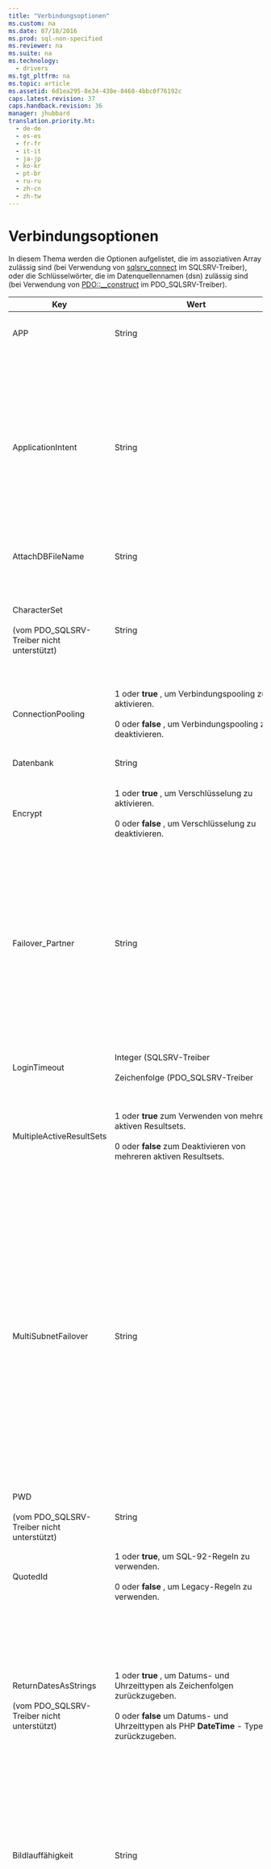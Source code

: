 ```yaml
---
title: "Verbindungsoptionen"
ms.custom: na
ms.date: 07/18/2016
ms.prod: sql-non-specified
ms.reviewer: na
ms.suite: na
ms.technology: 
  - drivers
ms.tgt_pltfrm: na
ms.topic: article
ms.assetid: 6d1ea295-8e34-438e-8468-4bbc0f76192c
caps.latest.revision: 37
caps.handback.revision: 36
manager: jhubbard
translation.priority.ht: 
  - de-de
  - es-es
  - fr-fr
  - it-it
  - ja-jp
  - ko-kr
  - pt-br
  - ru-ru
  - zh-cn
  - zh-tw
---
```

# Verbindungsoptionen
In diesem Thema werden die Optionen aufgelistet, die im assoziativen Array zulässig sind \(bei Verwendung von [sqlsrv_connect](../content/sqlsrv_connect.md) im SQLSRV-Treiber\), oder die Schlüsselwörter, die im Datenquellennamen \(dsn\) zulässig sind \(bei Verwendung von [PDO::__construct](../Topic/PDO::__construct.md) im PDO\_SQLSRV-Treiber\).  
  
|Key|Wert|Beschreibung|Standardwert|  
|-------|---------|---------------|-----------|  
|APP|String|Gibt den Namen der Anwendung an, der in der Ablaufverfolgung verwendet wird.|Kein Wert festgelegt.|  
|ApplicationIntent|String|Deklariert den Arbeitsauslastungstyp der Anwendung beim Herstellen einer Verbindung mit einem Server. Mögliche Werte sind „ReadOnly“ und „ReadWrite“.<br /><br />Weitere Informationen zur [!INCLUDE[ssDriverPHP](../content/includes/ssDriverPHP_md.md)]-Unterstützung für [!INCLUDE[ssHADR](../content/includes/ssHADR_md.md)] finden Sie unter [PHP Driver for SQL Server Support for High Availability, Disaster Recovery (Unterstützung für hohe Verfügbarkeit im PHP-Treiber für SQL Server, Notfallwiederherstellung)](../Topic/PHP%20Driver%20for%20SQL%20Server%20Support%20for%20High%20Availability,%20Disaster%20Recovery.md).|ReadWrite|  
|AttachDBFileName|String|Gibt an, welche Datenbankdatei der Server anfügen soll.|Kein Wert festgelegt.|  
|CharacterSet<br /><br />\(vom PDO\_SQLSRV-Treiber nicht unterstützt\)|String|Gibt den Zeichensatz an, mit dem Daten an den Server gesendet werden.<br /><br />Die möglichen Werte sind SQLSRV\_ENC\_CHAR und UTF\-8. Weitere Informationen finden Sie unter [How to: Send and Retrieve UTF-8 Data Using Built-In UTF-8 Support](../Topic/How%20to:%20Send%20and%20Retrieve%20UTF-8%20Data%20Using%20Built-In%20UTF-8%20Support.md).|SQLSRV\_ENC\_CHAR|  
|ConnectionPooling|1 oder **true** , um Verbindungspooling zu aktivieren.<br /><br />0 oder **false** , um Verbindungspooling zu deaktivieren.|Gibt an, ob die Verbindung aus einem Verbindungspool zugewiesen wird \(1 oder **true**\) oder nicht \(0 oder **false**\).|**true** \(1\)|  
|Datenbank|String|Gibt den Namen der Datenbank an, zu der die Verbindung aufgebaut werden soll<sup>1</sup>.|Die Standarddatenbank, die für die Anmeldung verwendet wird.|  
|Encrypt|1 oder **true** , um Verschlüsselung zu aktivieren.<br /><br />0 oder **false** , um Verschlüsselung zu deaktivieren.|Gibt an, ob die Kommunikation mit SQL Server verschlüsselt \(1 oder **true**\) oder unverschlüsselt \(0 oder **false**\)<sup>2</sup> ist.|**false** \(0\)|  
|Failover\_Partner|String|Gibt den Server und die Instanz der Spiegelung der Datenbank an \(sofern aktiviert und konfiguriert\), die verwendet werden soll, wenn der primäre Server nicht verfügbar ist.<br /><br />Es gibt Einschränkungen für die Verwendung von Failover\_Partner mit MultiSubnetFailover. Weitere Informationen finden Sie unter [Unterstützung für hohe Verfügbarkeit im PHP-Treiber für SQL Server, Notfallwiederherstellung](../Topic/PHP%20Driver%20for%20SQL%20Server%20Support%20for%20High%20Availability,%20Disaster%20Recovery.md) ( PHP Driver for SQL Server Support for High Availability, Disaster Recovery).|Kein Wert festgelegt.|  
|LoginTimeout|Integer \(SQLSRV-Treiber<br /><br />Zeichenfolge \(PDO\_SQLSRV-Treiber|Legt die Wartezeit in Sekunden fest, bevor der Verbindungsversuch fehlschlägt.|Kein Timeout.|  
|MultipleActiveResultSets|1 oder **true** zum Verwenden von mehreren aktiven Resultsets.<br /><br />0 oder **false** zum Deaktivieren von mehreren aktiven Resultsets.|Deaktiviert oder aktiviert explizit die Unterstützung für mehrere aktive Resultsets \(MARS\).<br /><br />Weitere Informationen finden Sie unter [Gewusst wie: Deaktivieren von mehreren aktiven Resultsets &#40;MARS&#41;](../Topic/How%20to:%20Disable%20Multiple%20Active%20Resultsets%20(MARS).md).|true \(1\)|  
|MultiSubnetFailover|String|Geben Sie immer **multiSubnetFailover\=yes** an, wenn Sie eine Verbindung mit dem Verfügbarkeitsgruppenlistener einer [!INCLUDE[ssSQL11](../content/includes/ssSQL11_md.md)]-Verfügbarkeitsgruppe oder einer [!INCLUDE[ssSQL11](../content/includes/ssSQL11_md.md)]-Failoverclusterinstanz herstellen. **multiSubnetFailover\=yes** konfiguriert [!INCLUDE[ssDriverPHP](../content/includes/ssDriverPHP_md.md)], um eine schnellere Erkennung sowie die Verbindung zu dem \(gerade\) aktiven Server zu gewährleisten. Mögliche Werte sind Yes und No.<br /><br />Weitere Informationen zur [!INCLUDE[ssDriverPHP](../content/includes/ssDriverPHP_md.md)]-Unterstützung für [!INCLUDE[ssHADR](../content/includes/ssHADR_md.md)] finden Sie unter [PHP Driver for SQL Server Support for High Availability, Disaster Recovery (Unterstützung für hohe Verfügbarkeit im PHP-Treiber für SQL Server, Notfallwiederherstellung)](../Topic/PHP%20Driver%20for%20SQL%20Server%20Support%20for%20High%20Availability,%20Disaster%20Recovery.md).|Nein|  
|PWD<br /><br />\(vom PDO\_SQLSRV-Treiber nicht unterstützt\)|String|Gibt das Kennwort für die Benutzer-ID an, die bei der Verbindung mit SQL Server-Authentifizierung<sup>3</sup>verwendet wird.|Kein Wert festgelegt.|  
|QuotedId|1 oder **true**, um SQL\-92-Regeln zu verwenden.<br /><br />0 oder **false** , um Legacy-Regeln zu verwenden.|Gibt an, ob SQL\-92-Regeln für Bezeichner in Anführungszeichen \(1 oder **true**\) oder ältere Transact\-SQL-Regeln \(0 oder **false**\) verwendet werden sollen.|**true** \(1\)|  
|ReturnDatesAsStrings<br /><br />\(vom PDO\_SQLSRV-Treiber nicht unterstützt\)|1 oder **true** , um Datums- und Uhrzeittypen als Zeichenfolgen zurückzugeben.<br /><br />0 oder **false** um Datums- und Uhrzeittypen als PHP **DateTime** - Typen zurückzugeben.|Ruft Datums- und Uhrzeittypen \(datetime, date, time, datetime2 und datetimeoffset\) als Zeichenfolgen oder als PHP-Typen ab. Wenn Sie den PDO\_SQLSRV-Treiber verwenden, werden Datumsangaben als Zeichenfolgen zurückgegeben. Der PDO\_SQLSRV-Treiber hat keinen **datetime**-Typ.<br /><br />Weitere Informationen finden Sie unter [So wird's gemacht: Datums- und Uhrzeittypen mittels des SQLSRV-Treibers als Zeichenfolgen abrufen](../Topic/How%20to:%20Retrieve%20Date%20and%20Time%20Type%20as%20Strings%20Using%20the%20SQLSRV%20Driver.md).|**false**|  
|Bildlauffähigkeit|String|„gepuffert“ bedeutet, dass Sie einen clientseitigen \(gepufferten\) Cursor möchten, mit dem Sie ein komplettes Resultset im Arbeitsspeicher zwischenspeichern können. Weitere Informationen finden Sie unter [Cursortypen &#40;SQLSRV-Treiber&#41;](../Topic/Cursor%20Types%20(SQLSRV%20Driver).md).|Vorwärtsgerichteter Cursor|  
|Server<br /><br />\(vom SQLSRV-Treiber nicht unterstützt\)|String|Die [!INCLUDE[ssNoVersion](../content/includes/ssNoVersion_md.md)] -Instanz, mit der eine Verbindung hergestellt werden soll.<br /><br />Sie können auch einen virtuellen Netzwerknamen angeben, um eine Verbindung mit einer AlwaysOn-Availability-Gruppe herzustellen. Weitere Informationen zur [!INCLUDE[ssDriverPHP](../content/includes/ssDriverPHP_md.md)]-Unterstützung für [!INCLUDE[ssHADR](../content/includes/ssHADR_md.md)] finden Sie unter [PHP Driver for SQL Server Support for High Availability, Disaster Recovery (Unterstützung für hohe Verfügbarkeit im PHP-Treiber für SQL Server, Notfallwiederherstellung)](../Topic/PHP%20Driver%20for%20SQL%20Server%20Support%20for%20High%20Availability,%20Disaster%20Recovery.md).|„Server“ ist ein erforderliches Schlüsselwort \(wobei es nicht das erste Schlüsselwort in der Verbindungszeichenfolge sein muss\). Wenn kein Servername an das Schlüsselwort übergeben wird, wird versucht, eine Verbindung mit der lokalen Instanz herzustellen.<br /><br />Der an „Server“ übergebene Wert kann der Name einer [!INCLUDE[ssNoVersion](../content/includes/ssNoVersion_md.md)] -Instanz oder die IP-Adresse der Instanz sein. Sie können optional eine Portnummer angeben \(z. B. `sqlsrv:server=(local),1033`\).<br /><br />Ab Version 3.0 der [!INCLUDE[ssDriverPHP](../content/includes/ssDriverPHP_md.md)] können Sie auch eine LocalDB-Instanz mit `server=(localdb)\instancename`angeben. Weitere Informationen finden Sie unter [PHP Driver for SQL Server Support for LocalDB](../Topic/PHP%20Driver%20for%20SQL%20Server%20Support%20for%20LocalDB.md).|  
|TraceFile|String|Gibt den Pfad für die Datei an, die für Ablaufverfolgungsdaten verwendet wird.|Kein Wert festgelegt.|  
|TraceOn|1 oder **true** zum Aktivieren der Ablaufverfolgung.<br /><br />0 oder **false** zum Deaktivieren der Ablaufverfolgung.|Gibt an, ob für die herzustellende Verbindung die ODBC-Protokollierung aktiviert \(1 oder **true**\) oder deaktiviert \(0 oder **false**\) ist.|**false** \(0\)|  
|TransactionIsolation|Der SQLSRV-Treiber verwendet die folgenden Werte:<br /><br />SQLSRV\_TXN\_READ\_UNCOMMITTED<br /><br />SQLSRV\_TXN\_READ\_COMMITTED<br /><br />SQLSRV\_TXN\_REPEATABLE\_READ<br /><br />SQLSRV\_TXN\_SNAPSHOT<br /><br />SQLSRV\_TXN\_SERIALIZABLE<br /><br />Der PDO\_SQLSRV-Treiber verwendet die folgenden Werte:<br /><br />PDO::SQLSRV\_TXN\_READ\_UNCOMMITTED<br /><br />PDO::SQLSRV\_TXN\_READ\_COMMITTED<br /><br />PDO::SQLSRV\_TXN\_REPEATABLE\_READ<br /><br />PDO::SQLSRV\_TXN\_SNAPSHOT<br /><br />PDO::SQLSRV\_TXN\_SERIALIZABLE|Bestimmt die Isolationsstufe für die Transaktionen.<br /><br />Weitere Informationen zur Transaktionsisolation, finden Sie unter [SET TRANSACTION ISOLATION LEVEL](http://go.microsoft.com/fwlink/?LinkID=191497) in der SQL Server-Dokumentation.|SQLSRV\_TXN\_READ\_COMMITTED<br /><br />oder<br /><br />PDO::SQLSRV\_TXN\_READ\_COMMITTED|  
|TrustServerCertificate|1 oder **true** , um dem Zertifikat zu vertrauen.<br /><br />0 oder **false** , um dem Zertifikat nicht zu vertrauen.|Gibt an, ob der Client einem selbstsignierten Serverzertifikat vertrauen \(1 oder **true**\) oder es ablehnen soll \(0 oder **false**\).|**false** \(0\)|  
|UID<br /><br />\(vom PDO\_SQLSRV-Treiber nicht unterstützt\)|String|Gibt die Benutzer-ID an, die bei der Verbindung mit SQL Server-Authentifizierung<sup>3</sup>verwendet wird.|Kein Wert festgelegt.|  
|WSID|String|Gibt den Namen des Computers für die Ablaufverfolgung an.|Kein Wert festgelegt.|  
  
1. Alle für die hergestellte Verbindung ausgeführten Abfragen werden auf der Datenbank ausgeführt, die durch das *Database*-Attribut festgelegt ist. Allerdings kann auf Daten in anderen Datenbanken zugegriffen werden, indem ein vollqualifizierter Name verwendet wird, wenn der Benutzer über die entsprechenden Berechtigungen verfügt. Wenn beispielsweise die *master*-Datenbank mit dem *Database*-Verbindungsattribut festgelegt wird, ist es weiterhin möglich, eine Transact\-SQL-Abfrage auszuführen, die mit dem vollqualifizierten Namen auf die *AdventureWorks.HumanResources.Employee*\-Tabelle zugreift.  
  
2. Aktivieren von *Verschlüsselung* beeinträchtigt die Leistung einiger Anwendungen aufgrund des aufwändigen Berechnungsprozesses, der erforderlich ist, um Daten zu verschlüsseln.  
  
3. Die *UID* -Authentifizierung müssen sowohl das *PWD* - als auch das [!INCLUDE[ssNoVersion](../content/includes/ssNoVersion_md.md)] -Attribut festgelegt sein.  
  
Viele der unterstützten Schlüssel sind ODBC-Verbindungszeichenfolgen-Attribute. Informationen zu ODBC-Verbindungszeichenfolgen finden Sie unter [Schlüsselwörter für Verbindungszeichenfolgen mit SQL Native Client benutzen](http://go.microsoft.com/fwlink/?LinkId=105504).  
  
## Siehe auch  
[Verbinden mit dem Server](../content/Connecting-to-the-Server.md)  
  
